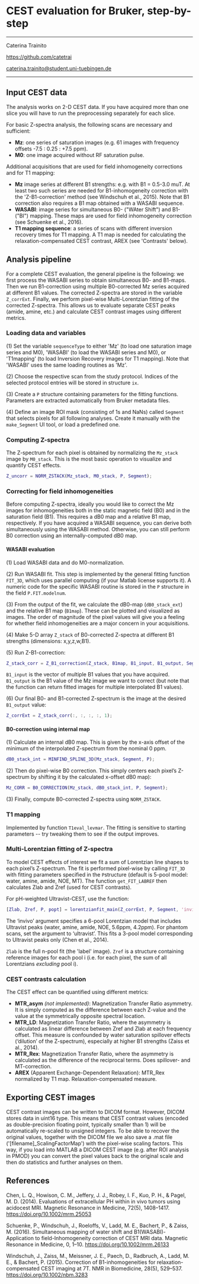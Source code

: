 CEST evaluation for Bruker, step-by-step
====

----------


Caterina Trainito

https://github.com/catetrai

caterina.trainito@student.uni-tuebingen.de


----------


## Input CEST data ##

The analysis works on 2-D CEST data. If you have acquired more than one slice you will have to run the preprocessing separately for each slice.

For basic Z-spectra analysis, the following scans are necessary and sufficient:

 - **Mz**: one series of saturation images (e.g. 61 images with frequency offsets -7.5 : 0.25 : +7.5 ppm).
 - **M0**: one image acquired without RF saturation pulse.
 
Additional acquisitions that are used for field inhomogeneity corrections and for T1 mapping:

 - **Mz** image series at different B1 strengths: e.g. with B1 = 0.5-3.0 muT. At least two such series are needed for B1-inhomogeneity correction with the 'Z-B1-correction' method (see Windschuh et al., 2015). Note that B1 correction also requires a B1 map obtained with a WASABI sequence.
 - **WASABI**: image series for simultaneous B0- ("WAter Shift") and B1- ("BI") mapping. These maps are used for field inhomogeneity correction (see Schuenke et al., 2016).
 - **T1 mapping sequence**: a series of scans with different
inversion recovery times for T1 mapping. A T1 map is needed for calculating the relaxation-compensated CEST contrast, AREX (see 'Contrasts' below).

## Analysis pipeline ##

For a complete CEST evaluation, the general pipeline is the following: we first process the WASABI series to obtain simultaneous B0- and B1-maps. Then we run B1-correction using multiple B0-corrected Mz series acquired at different B1 values. The corrected Z-spectra are stored in the variable `Z_corrExt`. Finally, we perform pixel-wise Multi-Lorentzian fitting of the corrected Z-spectra. This allows us to evaluate separate CEST peaks (amide, amine, etc.) and calculate CEST contrast images using different metrics.

### Loading data and variables ###
(1) Set the variable `sequenceType` to either 'Mz' (to load one saturation image series and M0), 'WASABI' (to load the WASABI series and M0), or 'T1mapping' (to load Inversion Recovery images for T1 mapping). Note that 'WASABI' uses the same loading routines as 'Mz'.

(2) Choose the respective scan from the study protocol. Indices of the selected protocol entries will be stored in structure `ix`.

(3) Create a `P` structure containing parameters for the fitting functions. Parameters are extracted automatically from Bruker metadata files.

(4) Define an image ROI mask (consisting of 1s and NaNs) called `Segment` that selects pixels for all following analyses. Create it manually with the `make_Segment` UI tool, or load a predefined one.

### Computing Z-spectra ###
The Z-spectrum for each pixel is obtained by normalizing the `Mz_stack` image by `M0_stack`. This is the most basic operation to visualize and quantify CEST effects.
```matlab
Z_uncorr = NORM_ZSTACK(Mz_stack, M0_stack, P, Segment);
```

### Correcting for field inhomogeneities ###

Before computing Z-spectra, ideally you would like to correct the Mz images for inhomogeneities both in the static magnetic field (B0) and in the saturation field (B1). This requires a dB0 map and a relative B1 map, respectively.  If you have acquired a WASABI sequence, you can derive both simultaneously using the WASABI method. Otherwise, you can still perform B0 correction using an internally-computed dB0 map.

#### WASABI evaluation ####
(1) Load WASABI data and do M0-normalization.

(2) Run WASABI fit. This step is implemented by the general fitting function `FIT_3D`, which uses parallel computing (if your Matlab license supports it). A numeric code for the specific WASABI routine is stored in the `P` structure in the field `P.FIT.modelnum`.

(3) From the output of the fit, we calculate the dB0-map (`dB0_stack_ext`) and the relative B1 map (`B1map`). These can be plotted and visualized as images. The order of magnitude of the pixel values will give you a feeling for whether field inhomogeneities are a major concern in your acquisitions.

(4) Make 5-D array `Z_stack` of B0-corrected Z-spectra at different B1 strengths (dimensions: x,y,z,w,B1).

(5) Run Z-B1-correction:
```matlab
Z_stack_corr = Z_B1_correction(Z_stack, B1map, B1_input, B1_output, Segment, 'linear');
```

   `B1_input` is the vector of multiple B1 values that you have acquired. `B1_output` is the B1 value of the Mz image we want to correct (but note that the function can return fitted images for multiple interpolated B1 values).
   
(6) Our final B0- and B1-corrected Z-spectrum is the image at the desired `B1_output` value:
```matlab
Z_corrExt = Z_stack_corr(:, :, :, :, 1);
```

#### B0-correction using internal map ####

(1) Calculate an internal dB0 map. This is given by the x-axis offset of the minimum of the interpolated Z-spectrum from the nominal 0 ppm.
```matlab
dB0_stack_int = MINFIND_SPLINE_3D(Mz_stack, Segment, P);
```
(2)  Then do pixel-wise B0 correction. This simply centers each pixel’s Z-spectrum by shifting it by the calculated x-offset dB0 map):
```matlab
Mz_CORR = B0_CORRECTION(Mz_stack, dB0_stack_int, P, Segment);
```
(3) Finally, compute B0-corrected Z-spectra using `NORM_ZSTACK`.

### T1 mapping ###
Implemented by function `T1eval_levmar`. The fitting is sensitive to starting parameters -- try tweaking them to see if the output improves.

### Multi-Lorentzian fitting of Z-spectra ###

To model CEST effects of interest we fit a sum of Lorentzian line shapes to each pixel’s Z-spectrum. The fit is performed pixel-wise by calling `FIT_3D` with fitting parameters specified in the `P`structure (default is 5-pool model: water, amine, amide, NOE, MT). The function `get_FIT_LABREF` then calculates Zlab and Zref (used for CEST contrasts).

For pH-weighted Ultravist-CEST, use the function:
```matlab
[Zlab, Zref, P, popt] = lorentzianfit_main(Z_corrExt, P, Segment, 'invivo');
```
The ‘invivo’ argument specifies a 6-pool Lorentzian model that includes Ultravist peaks (water, amine, amide, NOE, 5.6ppm, 4.2ppm). For phantom scans, set the argument to ‘ultravist’. This fits a 3-pool model corresponding to Ultravist peaks only (Chen et al., 2014).

`Zlab` is the full n-pool fit (the 'label' image). `Zref` is a structure containing reference images for each pool i (i.e. for each pixel, the sum of all Lorentzians _excluding_ pool i).

### CEST contrasts calculation ###

The CEST effect can be quantified using different metrics:

 - **MTR_asym** _(not implemented)_: Magnetization Transfer Ratio asymmetry. It is simply computed as the difference between each Z-value and the value at the symmetrically opposite spectral location.
 - **MTR_LD**: Magnetization Transfer Ratio, where the asymmetry is calculated as linear difference between Zref and Zlab at each frequency offset. This measure is confounded by water saturation spillover effects (‘dilution’ of the Z-spectrum), especially at higher B1 strengths (Zaiss et al., 2014).
 - **MTR_Rex**: Magnetization Transfer Ratio, where the asymmetry is calculated as the difference of the reciprocal terms. Does spillover- and MT-correction.
 - **AREX** (Apparent Exchange-Dependent Relaxation): MTR_Rex normalized by T1 map. Relaxation-compensated measure.

## Exporting CEST images ##
CEST contrast images can be written to DICOM format. However, DICOM stores data in uint16 type. This means that CEST contrast values (encoded as double-precision floating point, typically smaller than 1) will be automatically re-scaled to unsigned integers. To be able to recover the original values, together with the DICOM file we also save a .mat file ('[filename]_ScalingFactorMap') with the pixel-wise scaling factors. This way, if you load into MATLAB a DICOM CEST image (e.g. after ROI analysis in PMOD) you can convert the pixel values back to the original scale and then do statistics and further analyses on them.

## References ##
Chen, L. Q., Howison, C. M., Jeffery, J. J., Robey, I. F., Kuo, P. H., & Pagel, M. D. (2014). Evaluations of extracellular PH within in vivo tumors using acidocest MRI. Magnetic Resonance in Medicine, 72(5), 1408–1417. https://doi.org/10.1002/mrm.25053

Schuenke, P., Windschuh, J., Roeloffs, V., Ladd, M. E., Bachert, P., & Zaiss, M. (2016). Simultaneous mapping of water shift and B1(WASABI)-Application to field-Inhomogeneity correction of CEST MRI data. Magnetic Resonance in Medicine, 0, 1–10. https://doi.org/10.1002/mrm.26133

Windschuh, J., Zaiss, M., Meissner, J. E., Paech, D., Radbruch, A., Ladd, M. E., & Bachert, P. (2015). Correction of B1-inhomogeneities for relaxation-compensated CEST imaging at 7T. NMR in Biomedicine, 28(5), 529–537. https://doi.org/10.1002/nbm.3283